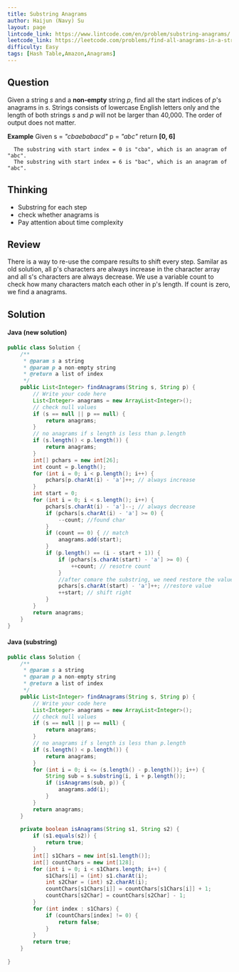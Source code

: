```yaml
---
title: Substring Anagrams
author: Haijun (Navy) Su
layout: page
lintcode_link: https://www.lintcode.com/en/problem/substring-anagrams/
leetcode_link: https://leetcode.com/problems/find-all-anagrams-in-a-string/#/description
difficulty: Easy
tags: [Hash Table,Amazon,Anagrams]
---
```

## Question
Given a string *s* and a **non-empty** string *p*, find all the start indices of *p*'s anagrams in *s*.
Strings consists of lowercase English letters only and the length of both strings *s* and *p* will not be larger than 40,000.
The order of output does not matter.

**Example**
Given s = *"cbaebabacd"* p = *"abc"*
return **[0, 6]**
~~~
  The substring with start index = 0 is "cba", which is an anagram of "abc".
  The substring with start index = 6 is "bac", which is an anagram of "abc".
~~~

## Thinking
* Substring for each step
* check whether anagrams is
* Pay attention about time complexity

## Review
There is a way to re-use the compare results to shift every step. Samilar as old solution, all p's characters are always increase in the character array and all s's characters are always decrease. We use a variable count to check how many characters match each other in p's length. If count is zero, we find a anagrams.

## Solution
#### Java (new solution)
~~~ java
public class Solution {
    /**
     * @param s a string
     * @param p a non-empty string
     * @return a list of index
     */
    public List<Integer> findAnagrams(String s, String p) {
        // Write your code here
        List<Integer> anagrams = new ArrayList<Integer>();
        // check null values
        if (s == null || p == null) {
            return anagrams;
        }
        // no anagrams if s length is less than p.length
        if (s.length() < p.length()) {
            return anagrams;
        }
        int[] pchars = new int[26];
        int count = p.length();
        for (int i = 0; i < p.length(); i++) {
            pchars[p.charAt(i) - 'a']++; // always increase
        }
        int start = 0;
        for (int i = 0; i < s.length(); i++) {
            pchars[s.charAt(i) - 'a']--; // always decrease
            if (pchars[s.charAt(i) - 'a'] >= 0) {
                --count; //found char
            }
            if (count == 0) { // match
                anagrams.add(start);
            }
            if (p.length() == (i - start + 1)) {
                if (pchars[s.charAt(start) - 'a'] >= 0) {
                    ++count; // resotre count
                }
                //after comare the substring, we need restore the value to avoid below zero.
                pchars[s.charAt(start) - 'a']++; //restore value
                ++start; // shift right
            }
        }
        return anagrams;
    }
}
~~~

#### Java (substring)
~~~ java
public class Solution {
    /**
     * @param s a string
     * @param p a non-empty string
     * @return a list of index
     */
    public List<Integer> findAnagrams(String s, String p) {
        // Write your code here
        List<Integer> anagrams = new ArrayList<Integer>();
        // check null values
        if (s == null || p == null) {
            return anagrams;
        }
        // no anagrams if s length is less than p.length
        if (s.length() < p.length()) {
            return anagrams;
        }
        for (int i = 0; i <= (s.length() - p.length()); i++) {
            String sub = s.substring(i, i + p.length());
            if (isAnagrams(sub, p)) {
                anagrams.add(i);
            }
        }
        return anagrams;
    }
    
    private boolean isAnagrams(String s1, String s2) {
        if (s1.equals(s2)) {
            return true;
        }
        int[] s1Chars = new int[s1.length()];
        int[] countChars = new int[128];
        for (int i = 0; i < s1Chars.length; i++) {
            s1Chars[i] = (int) s1.charAt(i);
            int s2Char = (int) s2.charAt(i);
            countChars[s1Chars[i]] = countChars[s1Chars[i]] + 1;
            countChars[s2Char] = countChars[s2Char] - 1;
        }
        for (int index : s1Chars) {
            if (countChars[index] != 0) {
                return false;
            }
        }
        return true;
    }
    
}
~~~
